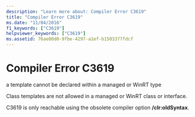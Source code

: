 ```yaml
---
description: "Learn more about: Compiler Error C3619"
title: "Compiler Error C3619"
ms.date: "11/04/2016"
f1_keywords: ["C3619"]
helpviewer_keywords: ["C3619"]
ms.assetid: 76ae80d0-9fbe-4297-a1ef-b1503377fdcf
---
```

# Compiler Error C3619

a template cannot be declared within a managed or WinRT type

Class templates are not allowed in a managed or WinRT class or interface.

C3619 is only reachable using the obsolete compiler option **/clr:oldSyntax**.
